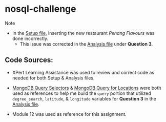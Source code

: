 # nosql-challenge

>[!NOTE]
> - In the [Setup file](/NoSQL_setup_starter.ipynb), inserting the new restaurant *Penang Flavours* was done incorrectly.
>    - This issue was corrected in the [Analysis file](/NoSQL_analysis_starter.ipynb) under **Question 3**.

## Code Sources:
- XPert Learning Assistance was used to review and correct code as needed for both Setup & Analysis files.

- [MongoDB Query Selectors](https://www.mongodb.com/docs/manual/reference/operator/query/#query-selectors) & [MongoDB Query for Locations](https://www.mongodb.com/docs/manual/core/indexes/index-types/geospatial/2d/query/proximity-flat-surface/#std-label-2d-index-proximity-query) were both used as references to help me build the `query` portion that utilized `degree_search`, `latitude`, & `longitude` variables for **Question 3** in the [Analysis file](/NoSQL_analysis_starter.ipynb).

- Module 12 was used as reference for this assignment.
